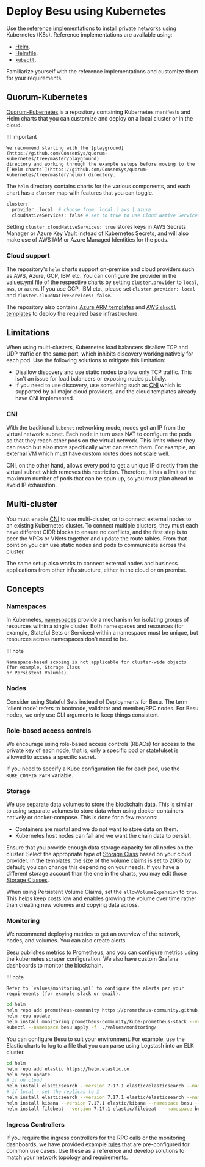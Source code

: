 # Deploy Besu using Kubernetes

Use the [reference implementations](https://github.com/ConsenSys/besu-kubernetes) to install private networks using Kubernetes (K8s). Reference implementations are available using:

* [Helm](https://github.com/ConsenSys/quorum-kubernetes/tree/master/helm).
* [Helmfile](https://github.com/roboll/helmfile).
* [`kubectl`](https://github.com/ConsenSys/besu-kubernetes/tree/master/playground/kubectl).

Familiarize yourself with the reference implementations and customize them for your requirements.

## Quorum-Kubernetes

[Quorum-Kubernetes](https://github.com/ConsenSys/quorum-Kubernetes) is a repository containing Kubernetes manifests and Helm charts that you can customize and deploy on a local cluster or in the cloud.

!!! important

```
We recommend starting with the [playground](https://github.com/ConsenSys/quorum-kubernetes/tree/master/playground)
directory and working through the example setups before moving to the
[`Helm charts`](https://github.com/ConsenSys/quorum-kubernetes/tree/master/helm/) directory.
```

The `helm` directory contains charts for the various components, and each chart has a `cluster` map with features that you can toggle.

```bash
cluster:
  provider: local  # choose from: local | aws | azure
  cloudNativeServices: false # set to true to use Cloud Native Services (SecretsManager and IAM for AWS; KeyVault & Managed Identities for Azure)
```

Setting `cluster.cloudNativeServices: true` stores keys in AWS Secrets Manager or Azure Key Vault instead of Kubernetes Secrets, and will also make use of AWS IAM or Azure Managed Identities for the pods.

### Cloud support

The repository's `helm` charts support on-premise and cloud providers such as AWS, Azure, GCP, IBM etc. You can configure the provider in the [values.yml](https://github.com/ConsenSys/quorum-kubernetes/blob/5920caff6dd15b4ca17f760ad9e4d7d2e43b41a1/helm/values/genesis-besu.yml) file of the respective charts by setting `cluster.provider` to `local`, `aws`, or `azure`. If you use GCP, IBM etc., please set `cluster.provider: local` and `cluster.cloudNativeServices: false`.

The repository also contains [Azure ARM templates](https://github.com/ConsenSys/quorum-kubernetes/tree/master/azure) and [AWS `eksctl` templates](https://github.com/ConsenSys/quorum-kubernetes/tree/master/aws) to deploy the required base infrastructure.

## Limitations

When using multi-clusters, Kubernetes load balancers disallow TCP and UDP traffic on the same port, which inhibits discovery working natively for each pod. Use the following solutions to mitigate this limitation:

* Disallow discovery and use static nodes to allow only TCP traffic. This isn't an issue for load balancers or exposing nodes publicly.
* If you need to use discovery, use something such as [CNI](broken-reference) which is supported by all major cloud providers, and the cloud templates already have CNI implemented.

### CNI

With the traditional `kubenet` networking mode, nodes get an IP from the virtual network subnet. Each node in turn uses NAT to configure the pods so that they reach other pods on the virtual network. This limits where they can reach but also more specifically what can reach them. For example, an external VM which must have custom routes does not scale well.

CNI, on the other hand, allows every pod to get a unique IP directly from the virtual subnet which removes this restriction. Therefore, it has a limit on the maximum number of pods that can be spun up, so you must plan ahead to avoid IP exhaustion.

## Multi-cluster

You must enable [CNI](broken-reference) to use multi-cluster, or to connect external nodes to an existing Kubernetes cluster. To connect multiple clusters, they must each have different CIDR blocks to ensure no conflicts, and the first step is to peer the VPCs or VNets together and update the route tables. From that point on you can use static nodes and pods to communicate across the cluster.

The same setup also works to connect external nodes and business applications from other infrastructure, either in the cloud or on premise.

## Concepts

### Namespaces

In Kubernetes, [namespaces](https://kubernetes.io/docs/concepts/overview/working-with-objects/namespaces/) provide a mechanism for isolating groups of resources within a single cluster. Both namespaces and resources (for example, Stateful Sets or Services) within a namespace must be unique, but resources across namespaces don't need to be.

!!! note

```
Namespace-based scoping is not applicable for cluster-wide objects (for example, Storage Class
or Persistent Volumes).
```

### Nodes

Consider using Stateful Sets instead of Deployments for Besu. The term 'client node' refers to bootnode, validator and member/RPC nodes. For Besu nodes, we only use CLI arguments to keep things consistent.

### Role-based access controls

We encourage using role-based access controls (RBACs) for access to the private key of each node, that is, only a specific pod or statefulset is allowed to access a specific secret.

If you need to specify a Kube configuration file for each pod, use the `KUBE_CONFIG_PATH` variable.

### Storage

We use separate data volumes to store the blockchain data. This is similar to using separate volumes to store data when using docker containers natively or docker-compose. This is done for a few reasons:

* Containers are mortal and we do not want to store data on them.
* Kubernetes host nodes can fail and we want the chain data to persist.

Ensure that you provide enough data storage capacity for all nodes on the cluster. Select the appropriate type of [Storage Class](https://kubernetes.io/docs/concepts/storage/storage-classes/) based on your cloud provider. In the templates, the size of the [volume claims](https://kubernetes.io/docs/concepts/storage/persistent-volumes/#persistentvolumeclaims) is set to 20Gb by default; you can change this depending on your needs. If you have a different storage account than the one in the charts, you may edit those [Storage Classes](https://github.com/ConsenSys/quorum-kubernetes/blob/5920caff6dd15b4ca17f760ad9e4d7d2e43b41a1/helm/charts/besu-node/templates/node-storage.yaml).

When using Persistent Volume Claims, set the `allowVolumeExpansion` to `true`. This helps keep costs low and enables growing the volume over time rather than creating new volumes and copying data across.

### Monitoring

We recommend deploying metrics to get an overview of the network, nodes, and volumes. You can also create alerts.

Besu publishes metrics to Prometheus, and you can configure metrics using the kubernetes scraper configuration. We also have custom Grafana dashboards to monitor the blockchain.

!!! note

```
Refer to `values/monitoring.yml` to configure the alerts per your requirements (for example slack or email).
```

```bash
cd helm
helm repo add prometheus-community https://prometheus-community.github.io/helm-charts
helm repo update
helm install monitoring prometheus-community/kube-prometheus-stack --version 34.10.0 --namespace=besu --create-namespace --values ./values/monitoring.yml --wait
kubectl --namespace besu apply -f  ./values/monitoring/
```

You can configure Besu to suit your environment. For example, use the Elastic charts to log to a file that you can parse using Logstash into an ELK cluster.

```bash
cd helm
helm repo add elastic https://helm.elastic.co
helm repo update
# if on cloud
helm install elasticsearch --version 7.17.1 elastic/elasticsearch --namespace besu --create-namespace --values ./values/elasticsearch.yml
# if local - set the replicas to 1
helm install elasticsearch --version 7.17.1 elastic/elasticsearch --namespace besu --create-namespace --values ./values/elasticsearch.yml --set replicas=1 --set minimumMasterNodes: 1
helm install kibana --version 7.17.1 elastic/kibana --namespace besu --values ./values/kibana.yml
helm install filebeat --version 7.17.1 elastic/filebeat  --namespace besu --values ./values/filebeat.yml
```

### Ingress Controllers

If you require the ingress controllers for the RPC calls or the monitoring dashboards, we have provided example [rules](https://github.com/ConsenSys/quorum-kubernetes/blob/5920caff6dd15b4ca17f760ad9e4d7d2e43b41a1/ingress/ingress-rules-besu.yml) that are pre-configured for common use cases. Use these as a reference and develop solutions to match your network topology and requirements.
